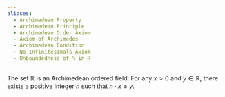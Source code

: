 ```yaml
---
aliases:
  - Archimedean Property
  - Archimedean Principle
  - Archimedean Order Axiom
  - Axiom of Archimedes
  - Archimedean Condition
  - No Infinitesimals Axiom
  - Unboundedness of ℕ in ℝ
---
```

The set $\mathbb{R}$ is an Archimedean ordered field: For any $x > 0$ and $y \in \mathbb{R}$, there exists a positive integer $n$ such that $n \cdot x \geq y$.